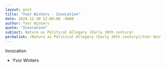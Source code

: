 ```yaml
---
layout: post
title: "Yvor Winters - Invocation"
date: 2024-12-30 12:00:00 -0000
author: Yvor Winters
quote: "Invocation"
subject: Nature as Political Allegory (Early 20th century)
permalink: /Nature as Political Allegory (Early 20th century)/Yvor Winters/Yvor Winters - Invocation
---
```


Invocation

- Yvor Winters
